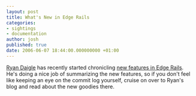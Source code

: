 ```yaml
---
layout: post
title: What's New in Edge Rails
categories:
- sightings
- documentation
author: josh
published: true
date: 2006-06-07 18:44:00.000000000 +01:00
---
```

[Ryan Daigle](http://www.ryandaigle.com) has recently started chronicling [new features in Edge Rails](http://www.ryandaigle.com/articles/category/whats-new-in-rails). He's doing a nice job of summarizing the new features, so if you don't feel like keeping an eye on the commit log yourself, cruise on over to Ryan's blog and read about the new goodies there.
